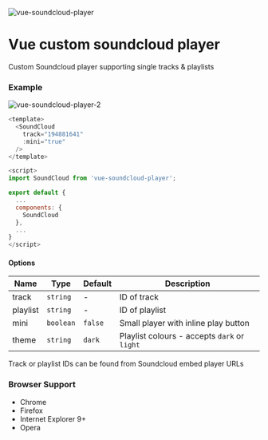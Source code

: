 ![vue-soundcloud-player](https://matswainson.com/images/github/soundcloud.png)

# Vue custom soundcloud player

Custom Soundcloud player supporting single tracks & playlists

### Example

![vue-soundcloud-player-2](https://matswainson.com/images/github/soundcloud-player.png)

```js
<template>
  <SoundCloud
    track="194881641"
    :mini="true"
  />
</template>

<script>
import SoundCloud from 'vue-soundcloud-player';

export default {
  ...
  components: {
    SoundCloud
  },
  ...
}
</script>
```

#### Options

| Name | Type | Default | Description |
|-----------|-----------|-------------|-------------|
| track | `string` | - | ID of track |
| playlist | `string` | - | ID of playlist |
| mini | `boolean` | `false` | Small player with inline play button |
| theme | `string` | `dark` | Playlist colours - accepts `dark` or `light` |

Track or playlist IDs can be found from Soundcloud embed player URLs

### Browser Support

* Chrome
* Firefox
* Internet Explorer 9+
* Opera
